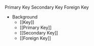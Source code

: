 Primary Key
Secondary Key
Foreign Key

- Background
	- [[Key]]
	- [[Primary Key]]
	- [[Secondary Key]]
	- [[Foreign Key]]